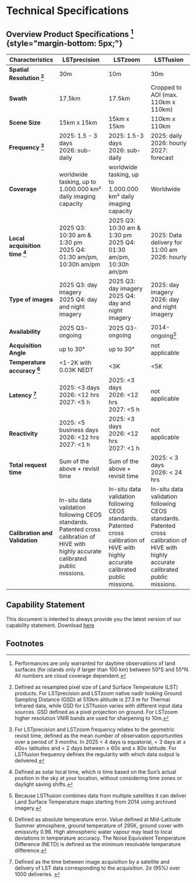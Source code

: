 # **Technical Specifications**
## Overview Product Specifications [^custom-label] {style="margin-bottom: 5px;"}

| Characteristics                      | **LSTprecision**                                                                                                                      | **LSTzoom**                                                              | LSTfusion                                                                    |
|--------------------------------------|-----------------------------------------------------------------------------------------------------------------------------------|----------------------------------------------------------------------|------------------------------------------------------------------------------|
| **Spatial Resolution [^2]**                   | 30m                                                                                                                               | 10m                                                                  | 30m                                                                          |
| **Swath**                                | 17.5km                                                                                                                            | 17.5km                                                               | Cropped to AOI (max. 110km x 110km)                                                                      |
| **Scene Size**                           | 15km x 15km                                                                                                                   | 15km x 15km                                                      | 110km x 110km                                                                |
| **Frequency [^3]**                            | 2025: 1.5 - 3 days <br> 2026: sub-daily                                                                               | 2025: 1.5-3 days <br> 2026: sub-daily                  | 2025: daily <br> 2026: hourly <br> 2027: forecast                                   | 
| **Coverage**                             | worldwide tasking, up to 1.000.000 km² daily imaging capacity                                                                                                                 | worldwide tasking, up to 1.000.000 km² daily imaging capacity                                                    | Worldwide                     | 
| **Local acquisition time [^4]**               | 2025 Q3: 10:30 am & 1:30 pm <br> 2025 Q4: 01:30 am/pm, 10:30h am/pm                                                              | 2025 Q3: 10:30 am & 1:30 pm <br> 2025 Q4: 01:30 am/pm, 10:30h am/pm | 2025: Data delivery for 11:00 am <br> 2026: hourly                                               | 
| **Type of images**                       | 2025 Q3: day imagery <br> 2025 Q4: day and night imagery                                                                                     |2025 Q3: day imagery <br> 2025 Q4: day and night imagery                        | 2025: day imagery <br> 2026: day and night imagery                                | 
| **Availability**                         | 2025 Q3-ongoing                                                                                                                      | 2025 Q3-ongoing                                                         | 2014-ongoing[^5]                                                                 | 
| **Acquisition Angle**                    | up to 30°                                                                                                                         | up to 30°                                                            | not applicable                                               | 
| **Temperature accuracy [^7]**                 | <1-2K with 0.03K NEDT                                                                                                                  | <3K                                                                  | <5K                                                                     | 
| **Latency [^8]**                              | 2025: <3 days <br> 2026: <12 hrs <br> 2027: <5 h                                                                                         | 2025: <3 days <br> 2026: <12 hrs <br> 2027: <5 h                            | not applicable                       | 
| **Reactivity**                              | 2025: <5 business days <br> 2026: <12 hrs <br> 2027: <1 h                                                                                         | 2025: <3 days <br> 2026: <12 hrs <br> 2027: <1 h                            | not applicable                       | 
| **Total request time**                              | Sum of the above + revisit time                                                                                         | Sum of the above + revisit time                          | 2025: < 3 days <br> 2026: < 24 hrs                       |
| **Calibration and Validation**           | In-situ data validation following CEOS standards.  Patented cross calibration of HiVE with highly accurate calibrated public missions. | In-situ data validation following CEOS standards. Patented cross calibration of HiVE with highly accurate calibrated public missions. |In-situ data validation following CEOS standards. Patented cross calibration of HiVE with highly accurate calibrated public missions.                                                                              | 



## Capability Statement
This document is intented to always provide you the latest version of our capability statement. Download [here](https://public-data-213979744349.s3.eu-central-1.amazonaws.com/capability-statement/Capability_statement_KC.pdf)

## Footnotes
[^custom-label]: Performances are only warranted for daytime observations of land surfaces (for islands only if larger than 100 km[^2]) between 50°S and 55°N. All numbers are cloud coverage dependent.
  
[^2]: Defined as resampled pixel size of Land Surface Temperature (LST) products. For LSTprecision and LSTzoom native nadir looking Ground Sampling Distance (GSD) at 510km altitude is 27.3 m for Thermal Infrared data, while GSD for LSTfusion varies with different input data sources. GSD defined as a pixel projection on ground. For LSTzoom higher resolution VNIR bands are used for sharpening to 10m.

[^3]: For LSTprecision and LSTzoom frequency relates to the geometric revisit time, defined as the mean number of observation opportunities over a period of 3 months. In 2025 < 4 days is equatorial, < 3 days at ± 40o+ latitudes and < 2 days between ± 60o and ± 80o latitude. For LSTfusion frequency defines the regularity with which data output is delivered.

[^4]: Defined as solar local time, which is time based on the Sun’s actual position in the sky at your location, without considering time zones or daylight saving shifts.  

[^5]: Because LSTfusion combines data from multiple satellites it can deliver Land Surface Temperature maps starting from 2014 using archived imagery.

[^6]: Defined as absolute temperature error. Value defined at Mid-Latitude Summer atmosphere, ground temperature of 295K, ground cover with emissivity 0.98. High atmospheric water vapour may lead to local deviations in temperature accuracy. The Noise Equivalent Temperature Difference (NETD) is defined as the minimum resolvable temperature difference.   

[^7]: Defined as absolute temperature error. Value defined at Mid-Latitude Summer atmosphere, ground temperature of 295K, ground cover with emissivity 0.98. High atmospheric water vapour may lead to local deviations in temperature accuracy. The Noise Equivalent Temperature Difference (NETD) is defined as the minimum resolvable temperature difference. 

[^8]: Defined as the time between image acquisition by a satellite and delivery of LST data corresponding to the acquisition. 2σ (95%) over 1000 deliveries.​
​

